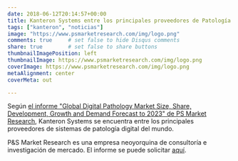 ```yaml
---
date: 2018-06-12T20:14:57+00:00
title: Kanteron Systems entre los principales proveedores de Patología Digital
tags: ["kanteron", "noticias"]
image: "https://www.psmarketresearch.com/img/logo.png"
comments: true     # set false to hide Disqus comments
share: true        # set false to share buttons
thumbnailImagePosition: left
thumbnailImage: https://www.psmarketresearch.com/img/logo.png
coverImage: https://www.psmarketresearch.com/img/logo.png
metaAlignment: center
coverMeta: out

---
```

Según [el informe "Global Digital Pathology Market Size, Share, Development, Growth and Demand Forecast to 2023" de PS Market Research](https://www.psmarketresearch.com/market-analysis/digital-pathology-market), Kanteron Systems se encuentra entre los principales proveedores de sistemas de patología digital del mundo.

<!--more-->

P&S Market Research es una empresa neoyorquina de consultoría e investigación de mercado. El informe se puede solicitar [aquí](https://www.psmarketresearch.com/market-analysis/digital-pathology-market/report-sample).
